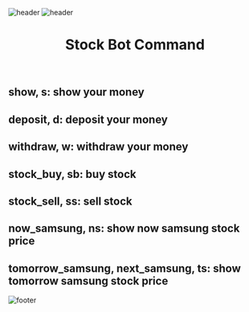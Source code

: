![header](https://capsule-render.vercel.app/api?text=Stock%20Bot!&fontColor=d6ace6&type=waving)
![header](https://capsule-render.vercel.app/api?text=[WARNING]%20This%20is%20just%20for%20fun&fontSize=40&fontColor=FF0000&type=transparent)
# <center>Stock Bot Command</center>
<br>
<h2>show, s: show your money</h2>
<h2>deposit, d: deposit your money</h2>
<h2>withdraw, w: withdraw your money</h2>
<h2>stock_buy, sb: buy stock</h2>
<h2>stock_sell, ss: sell stock</h2>
<h2>now_samsung, ns: show now samsung stock price</h2>
<h2>tomorrow_samsung, next_samsung, ts: show tomorrow samsung stock price</h2>

![footer](https://capsule-render.vercel.app/api?text=Now,%20Have%20Fun%20With%20Bot!&fontSize=55&fontColor=FF5675&rotate=8&type=slice)
